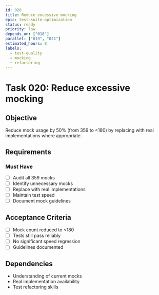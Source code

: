 ```yaml
---
id: 020
title: Reduce excessive mocking
epic: test-suite-optimization
status: ready
priority: low
depends_on: ["018"]
parallel: ["019", "021"]
estimated_hours: 8
labels:
  - test-quality
  - mocking
  - refactoring
---
```


# Task 020: Reduce excessive mocking

## Objective

Reduce mock usage by 50% (from 359 to <180) by replacing with real implementations where appropriate.

## Requirements

### Must Have
- [ ] Audit all 359 mocks
- [ ] Identify unnecessary mocks
- [ ] Replace with real implementations
- [ ] Maintain test speed
- [ ] Document mock guidelines

## Acceptance Criteria

- [ ] Mock count reduced to <180
- [ ] Tests still pass reliably
- [ ] No significant speed regression
- [ ] Guidelines documented

## Dependencies

- Understanding of current mocks
- Real implementation availability
- Test refactoring skills